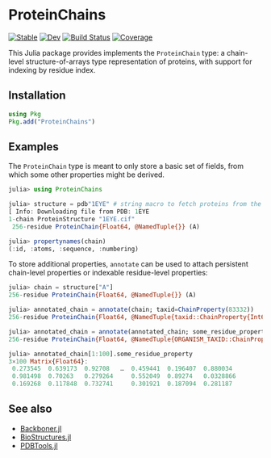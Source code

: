 # ProteinChains

[![Stable](https://img.shields.io/badge/docs-stable-blue.svg)](https://MurrellGroup.github.io/ProteinChains.jl/stable/)
[![Dev](https://img.shields.io/badge/docs-dev-blue.svg)](https://MurrellGroup.github.io/ProteinChains.jl/dev/)
[![Build Status](https://github.com/MurrellGroup/ProteinChains.jl/actions/workflows/CI.yml/badge.svg?branch=main)](https://github.com/MurrellGroup/ProteinChains.jl/actions/workflows/CI.yml?query=branch%3Amain)
[![Coverage](https://codecov.io/gh/MurrellGroup/ProteinChains.jl/branch/main/graph/badge.svg)](https://codecov.io/gh/MurrellGroup/ProteinChains.jl)

This Julia package provides implements the `ProteinChain` type: a chain-level structure-of-arrays type representation of proteins, with support for indexing by residue index.

## Installation

```julia
using Pkg
Pkg.add("ProteinChains")
```

## Examples

The `ProteinChain` type is meant to only store a basic set of fields, from which some other properties might be derived.

```julia
julia> using ProteinChains

julia> structure = pdb"1EYE" # string macro to fetch proteins from the PDB
[ Info: Downloading file from PDB: 1EYE
1-chain ProteinStructure "1EYE.cif"
 256-residue ProteinChain{Float64, @NamedTuple{}} (A)

julia> propertynames(chain)
(:id, :atoms, :sequence, :numbering)
```

To store additional properties, `annotate` can be used to attach persistent chain-level properties or indexable residue-level properties:

```julia
julia> chain = structure["A"]
256-residue ProteinChain{Float64, @NamedTuple{}} (A)

julia> annotated_chain = annotate(chain; taxid=ChainProperty(83332))
256-residue ProteinChain{Float64, @NamedTuple{taxid::ChainProperty{Int64}}} (A)

julia> annotated_chain = annotate(annotated_chain; some_residue_property=ResidueProperty(rand(3,256))) # last dimension gets indexed
256-residue ProteinChain{Float64, @NamedTuple{ORGANISM_TAXID::ChainProperty{Int64}, some_residue_property::ResidueProperty{Matrix{Float64}}}} (A)

julia> annotated_chain[1:100].some_residue_property
3×100 Matrix{Float64}:
 0.273545  0.639173  0.92708   …  0.459441  0.196407  0.880034       
 0.981498  0.70263   0.279264     0.552049  0.89274   0.0328866      
 0.169268  0.117848  0.732741     0.301921  0.187094  0.281187
```

## See also

- [Backboner.jl](https://github.com/MurrellGroup/Backboner.jl)
- [BioStructures.jl](https://github.com/BioJulia/BioStructures.jl)
- [PDBTools.jl](https://github.com/m3g/PDBTools.jl)
